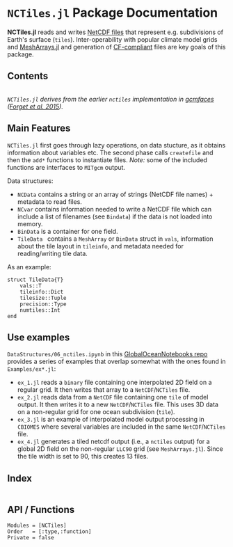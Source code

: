 # `NCTiles.jl` Package Documentation

**NCTiles.jl** reads and writes [NetCDF files](https://en.wikipedia.org/wiki/NetCDF) that represent e.g. subdivisions of Earth's surface (`tiles`). Inter-operability with popular climate model grids and [MeshArrays.jl](https://github.com/JuliaClimate/MeshArrays.jl) and generation of [CF-compliant](http://cfconventions.org) files are key goals of this package. 

## Contents

```@contents
```

_`NCTiles.jl` derives from the earlier `nctiles` implementation in [gcmfaces](https://github.com/MITgcm/gcmfaces) ([Forget et al. 2015](https://doi.org/10.5194/gmd-8-3071-2015))._

## Main Features

`NCTiles.jl` first goes through lazy operations, on data stucture, as it obtains information about variables etc. The second phase calls `createfile` and then the `add*` functions to instantiate files. _Note:_ some of the included functions are interfaces to `MITgcm` output.

Data structures:

- `NCData` contains a string or an array of strings (NetCDF file names) + metadata to read files. 
- `NCvar` contains information needed to write a NetCDF file which can include a list of filenames (see `Bindata`) if the data is not loaded into memory.
- `BinData` is a container for one field.
- `TileData ` contains a `MeshArray` or `BinData` struct in `vals`,
    information about the tile layout in `tileinfo`, and metadata needed for
    reading/writing tile data.

As an example:
    
```
struct TileData{T}
    vals::T
    tileinfo::Dict
    tilesize::Tuple
    precision::Type
    numtiles::Int
end
```    

## Use examples

`DataStructures/06_nctiles.ipynb` in this [GlobalOceanNotebooks repo](https://github.com/gaelforget/GlobalOceanNotebooks/) provides a series of examples that overlap somewhat with the ones found in `Examples/ex*.jl`:

- `ex_1.jl` reads a `binary` file containing one interpolated 2D field on a regular grid. It then writes that array to a `NetCDF`/`NCTiles` file.
- `ex_2.jl` reads data from a `NetCDF` file containing one `tile` of model output. It then writes it to a new `NetCDF`/`NCTiles` file. This uses 3D data on a non-regular grid for one ocean subdivision (`tile`).
- `ex_3.jl` is an example of interpolated model output processing in `CBIOMES` where several variables are included in the same `NetCDF`/`NCTiles` file.
- `ex_4.jl` generates a tiled netcdf output (i.e., a `nctiles` output) for a global 2D field on the non-regular `LLC90` grid (see `MeshArrays.jl`). Since the tile width is set to 90, this creates 13 files.

## Index

```@index
```

## API / Functions

```@autodocs
Modules = [NCTiles]
Order   = [:type,:function]
Private = false
```
